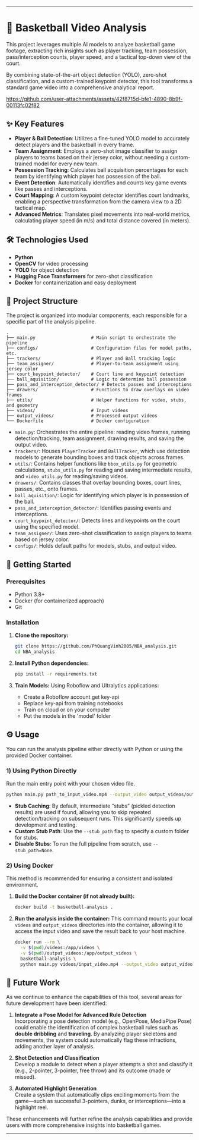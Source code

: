 
---

# 🏀 Basketball Video Analysis

This project leverages multiple AI models to analyze basketball game footage, extracting rich insights such as player tracking, team possession, pass/interception counts, player speed, and a tactical top-down view of the court.

By combining state-of-the-art object detection (YOLO), zero-shot classification, and a custom-trained keypoint detector, this tool transforms a standard game video into a comprehensive analytical report.


https://github.com/user-attachments/assets/42f8715d-bfe1-4890-8b9f-00113fc02f82



## ✨ Key Features

-   **Player & Ball Detection**: Utilizes a fine-tuned YOLO model to accurately detect players and the basketball in every frame.
-   **Team Assignment**: Employs a zero-shot image classifier to assign players to teams based on their jersey color, without needing a custom-trained model for every new team.
-   **Possession Tracking**: Calculates ball acquisition percentages for each team by identifying which player has possession of the ball.
-   **Event Detection**: Automatically identifies and counts key game events like passes and interceptions.
-   **Court Mapping**: A custom keypoint detector identifies court landmarks, enabling a perspective transformation from the camera view to a 2D tactical map.
-   **Advanced Metrics**: Translates pixel movements into real-world metrics, calculating player speed (in m/s) and total distance covered (in meters).

## 🛠️ Technologies Used

-   **Python**
-   **OpenCV** for video processing
-   **YOLO** for object detection
-   **Hugging Face Transformers** for zero-shot classification
-   **Docker** for containerization and easy deployment

## 🏰 Project Structure

The project is organized into modular components, each responsible for a specific part of the analysis pipeline.

```
.
├── main.py                     # Main script to orchestrate the pipeline
├── configs/                    # Configuration files for model paths, etc.
├── trackers/                   # Player and Ball tracking logic
├── team_assigner/              # Player-to-team assignment using jersey color
├── court_keypoint_detector/    # Court line and keypoint detection
├── ball_aquisition/            # Logic to determine ball possession
├── pass_and_interception_detector/ # Detects passes and interceptions
├── drawers/                    # Functions to draw overlays on video frames
├── utils/                      # Helper functions for video, stubs, and geometry
├── videos/                     # Input videos
├── output_videos/              # Processed output videos
└── Dockerfile                  # Docker configuration
```

-   `main.py`: Orchestrates the entire pipeline: reading video frames, running detection/tracking, team assignment, drawing results, and saving the output video.
-   `trackers/`: Houses `PlayerTracker` and `BallTracker`, which use detection models to generate bounding boxes and track objects across frames.
-   `utils/`: Contains helper functions like `bbox_utils.py` for geometric calculations, `stubs_utils.py` for reading and saving intermediate results, and `video_utils.py` for reading/saving videos.
-   `drawers/`: Contains classes that overlay bounding boxes, court lines, passes, etc., onto frames.
-   `ball_aquisition/`: Logic for identifying which player is in possession of the ball.
-   `pass_and_interception_detector/`: Identifies passing events and interceptions.
-   `court_keypoint_detector/`: Detects lines and keypoints on the court using the specified model.
-   `team_assigner/`: Uses zero-shot classification to assign players to teams based on jersey color.
-   `configs/`: Holds default paths for models, stubs, and output video.

## 🚀 Getting Started

### Prerequisites

-   Python 3.8+
-   Docker (for containerized approach)
-   Git

### Installation

1.  **Clone the repository:**
    ```bash
    git clone https://github.com/PhQuangVinh2005/NBA_analysis.git
    cd NBA_analysis
    ```

2.  **Install Python dependencies:**
    ```bash
    pip install -r requirements.txt
    ```

3.  **Train Models:**
    Using Roboflow and Ultralytics applications:
    - Create a Roboflow account get key-api
    - Replace key-api from training notebooks
    - Train on cloud or on your computer
    - Put the models in the 'model' folder


## ⚙️ Usage

You can run the analysis pipeline either directly with Python or using the provided Docker container.

### 1) Using Python Directly

Run the main entry point with your chosen video file.

```bash
python main.py path_to_input_video.mp4 --output_video output_videos/output_result.avi
```

-   **Stub Caching**: By default, intermediate “stubs” (pickled detection results) are used if found, allowing you to skip repeated detection/tracking on subsequent runs. This significantly speeds up development and testing.
-   **Custom Stub Path**: Use the `--stub_path` flag to specify a custom folder for stubs.
-   **Disable Stubs**: To run the full pipeline from scratch, use `--stub_path=None`.

### 2) Using Docker

This method is recommended for ensuring a consistent and isolated environment.

1.  **Build the Docker container (if not already built):**
    ```bash
    docker build -t basketball-analysis .
    ```

2.  **Run the analysis inside the container:**
    This command mounts your local `videos` and `output_videos` directories into the container, allowing it to access the input video and save the result back to your host machine.

    ```bash
    docker run --rm \
      -v $(pwd)/videos:/app/videos \
      -v $(pwd)/output_videos:/app/output_videos \
      basketball-analysis \
      python main.py videos/input_video.mp4 --output_video output_videos/output_result.avi
    ```

## 🔮 Future Work

As we continue to enhance the capabilities of this tool, several areas for future development have been identified:

1.  **Integrate a Pose Model for Advanced Rule Detection**  
    Incorporating a pose detection model (e.g., OpenPose, MediaPipe Pose) could enable the identification of complex basketball rules such as **double dribbling** and **traveling**. By analyzing player skeletons and movements, the system could automatically flag these infractions, adding another layer of analysis.

2.  **Shot Detection and Classification**  
    Develop a module to detect when a player attempts a shot and classify it (e.g., 2-pointer, 3-pointer, free throw) and its outcome (made or missed).

3.  **Automated Highlight Generation**  
    Create a system that automatically clips exciting moments from the game—such as successful 3-pointers, dunks, or interceptions—into a highlight reel.

These enhancements will further refine the analysis capabilities and provide users with more comprehensive insights into basketball games.

---
